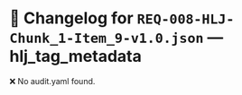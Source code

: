 # 📝 Changelog for `REQ-008-HLJ-Chunk_1-Item_9-v1.0.json` — **hlj_tag_metadata**

❌ No audit.yaml found.
